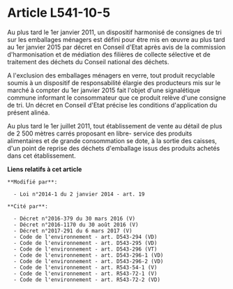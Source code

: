 # Article L541-10-5

Au plus tard le 1er janvier 2011, un dispositif harmonisé de consignes de tri sur les emballages ménagers est défini pour
être mis en œuvre au plus tard au 1er janvier 2015 par décret en Conseil d'Etat après avis de la commission d'harmonisation
et de médiation des filières de collecte sélective et de traitement des déchets du Conseil national des déchets. 

A l'exclusion des emballages ménagers en verre, tout produit recyclable soumis à un dispositif de responsabilité élargie des
producteurs mis sur le marché à compter du 1er janvier 2015 fait l'objet d'une signalétique commune informant le consommateur
que ce produit relève d'une consigne de tri. Un décret en Conseil d'Etat précise les conditions d'application du présent
alinéa. 

Au plus tard le 1er juillet 2011, tout établissement de vente au détail de plus de 2 500 mètres carrés proposant en libre-
service des produits alimentaires et de grande consommation se dote, à la sortie des caisses, d'un point de reprise des
déchets d'emballage issus des produits achetés dans cet établissement.

**Liens relatifs à cet article**

	**Modifié par**:

	  - Loi n°2014-1 du 2 janvier 2014 - art. 19

	**Cité par**:

	  - Décret n°2016-379 du 30 mars 2016 (V)
	  - Décret n°2016-1170 du 30 août 2016 (V)
	  - Décret n°2017-291 du 6 mars 2017 (V)
	  - Code de l'environnement - art. D543-294 (VD)
	  - Code de l'environnement - art. D543-295 (VD)
	  - Code de l'environnement - art. D543-296 (VT)
	  - Code de l'environnement - art. D543-296-1 (VD)
	  - Code de l'environnement - art. D543-296-2 (VD)
	  - Code de l'environnement - art. R543-54-1 (V)
	  - Code de l'environnement - art. R543-72-1 (V)
	  - Code de l'environnement - art. R543-72-2 (VD)
